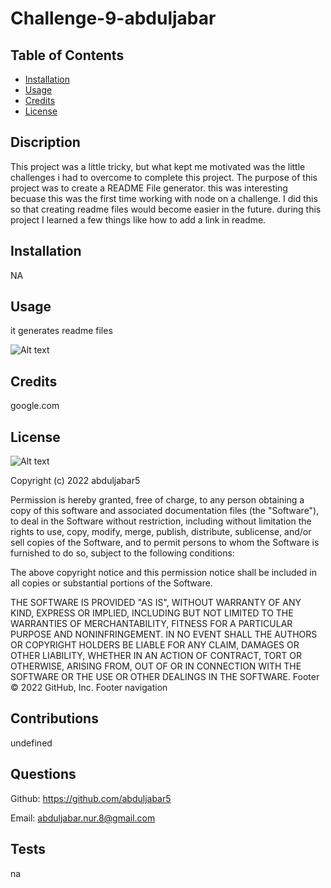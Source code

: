 # Challenge-9-abduljabar

## Table of Contents

- [Installation](#Installation)
- [Usage](#Usage)
- [Credits](#Credits)
- [License](#License)

## Discription
This project was a little tricky, but what kept me motivated was the little challenges i had to overcome to complete this project. The purpose of this project was to create a README File generator. this was interesting becuase this was the first time working with node on a challenge. I did this so that creating readme files would become easier in the future. during this project I learned a few things like how to add a link in readme.

## Installation

NA

## Usage

it generates readme files

![Alt text](assets/img/portfolio.png)

## Credits
google.com

## License

![Alt text](https://img.shields.io/github/license/abduljabar5/Challenge-9-abduljabar)

Copyright (c) 2022 abduljabar5

Permission is hereby granted, free of charge, to any person obtaining a copy
of this software and associated documentation files (the "Software"), to deal
in the Software without restriction, including without limitation the rights
to use, copy, modify, merge, publish, distribute, sublicense, and/or sell
copies of the Software, and to permit persons to whom the Software is
furnished to do so, subject to the following conditions:

The above copyright notice and this permission notice shall be included in all
copies or substantial portions of the Software.

THE SOFTWARE IS PROVIDED "AS IS", WITHOUT WARRANTY OF ANY KIND, EXPRESS OR
IMPLIED, INCLUDING BUT NOT LIMITED TO THE WARRANTIES OF MERCHANTABILITY,
FITNESS FOR A PARTICULAR PURPOSE AND NONINFRINGEMENT. IN NO EVENT SHALL THE
AUTHORS OR COPYRIGHT HOLDERS BE LIABLE FOR ANY CLAIM, DAMAGES OR OTHER
LIABILITY, WHETHER IN AN ACTION OF CONTRACT, TORT OR OTHERWISE, ARISING FROM,
OUT OF OR IN CONNECTION WITH THE SOFTWARE OR THE USE OR OTHER DEALINGS IN THE
SOFTWARE.
Footer
© 2022 GitHub, Inc.
Footer navigation

## Contributions

undefined

## Questions

Github: https://github.com/abduljabar5

Email: abduljabar.nur.8@gmail.com

## Tests

na

